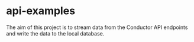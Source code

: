# api-examples

The aim of this project is to stream data from the Conductor API endpoints and write the data to the local database.
